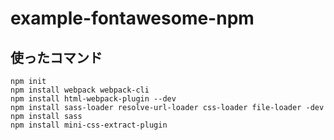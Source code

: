 # example-fontawesome-npm

## 使ったコマンド
```
npm init
npm install webpack webpack-cli
npm install html-webpack-plugin --dev
npm install sass-loader resolve-url-loader css-loader file-loader -dev
npm install sass
npm install mini-css-extract-plugin
```